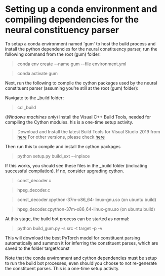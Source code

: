 # Setting up a conda environment and compiling dependencies for the neural constituency parser

To setup a conda environment named 'gum' to host the build process and install the python dependencies for the neural constituency parser, run the following command from the root (gum) folder:

> conda env create --name gum --file environment.yml

> conda activate gum

Next, run the following to compile the cython packages used by the neural constituent parser (assuming you're still at the root (gum) folder):
 
Navigate to the _build folder:
> cd _build

(*Windows machines only*) Install the Visual C++ Build Tools, needed for compiling the Cython modules. his is a one-time setup activity.
> Download and Install the latest Build Tools for Visual Studio 2019 from [here](https://visualstudio.microsoft.com/downloads/#build-tools-for-visual-studio-2019)
> For other versions, please check [here](https://visualstudio.microsoft.com/visual-cpp-build-tools/)

Then run this to compile and install the cython packages
>  python setup.py build_ext --inplace

If this works, you should see these files in the _build folder (indicating successful compilation). If no, consider upgrading cython. 
> const_decoder.c 

> hpsg_decoder.c

> const_decoder.cpython-37m-x86_64-linux-gnu.so (on ubuntu build)

> hpsg_decoder.cpython-37m-x86_64-linux-gnu.so (on ubuntu build)

At this stage, the build bot process can be started as normal:
> python build_gum.py -s src -t target -p -v

This will download the best PyTorch model for constituent parsing automatically and summon it for inferring the constituent parses, which are saved to the folder target/const 

Note that the conda environment and cython dependencies must be setup to run the build bot processes, even should you choose to not re-generate the constituent parses. This is a one-time setup activity. 
